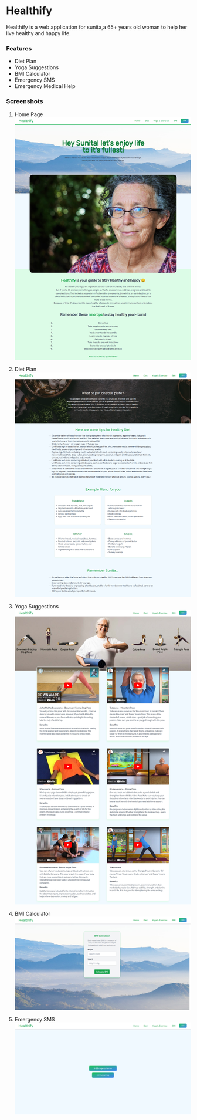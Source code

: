 # Healthify

Healthify is a web application for sunita,a 65+ years old woman to help her live healthy and happy life.

### Features

-   Diet Plan
-   Yoga Suggestions
-   BMI Calculator
-   Emergency SMS
-   Emergency Medical Help

### Screenshots

1. Home Page
![](src/img/screenshots/home_cr.png)

2. Diet Plan
![](src/img/screenshots/diet.png)

3. Yoga Suggestions
![](src/img/screenshots/yoga.png)

4. BMI Calculator
![](src/img/screenshots/bmi.png)

5. Emergency SMS
![](src/img/screenshots/sos.png)
